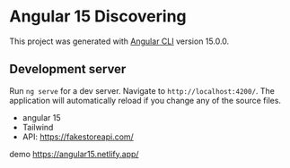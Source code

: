 # Angular 15 Discovering

This project was generated with [Angular CLI](https://github.com/angular/angular-cli) version 15.0.0.

## Development server

Run `ng serve` for a dev server. Navigate to `http://localhost:4200/`. The application will automatically reload if you change any of the source files.

- angular 15
- Tailwind
- API: https://fakestoreapi.com/


demo https://angular15.netlify.app/
